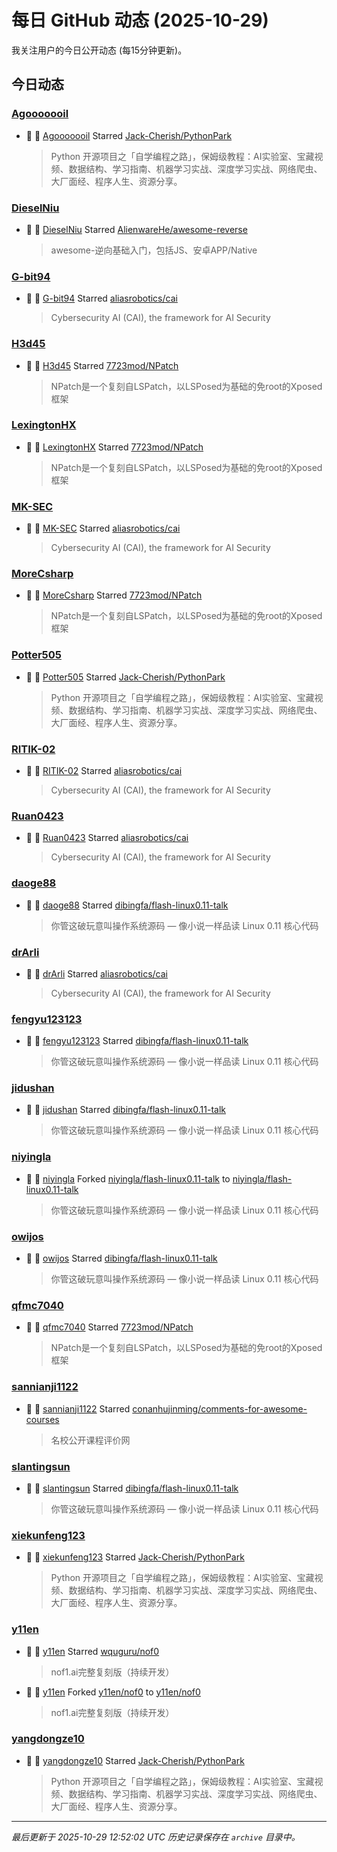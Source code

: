 # 每日 GitHub 动态 (2025-10-29)

我关注用户的今日公开动态 (每15分钟更新)。

## 今日动态

### [Agooooooil](https://github.com/Agooooooil)
- 🌟 👤 [Agooooooil](https://github.com/Agooooooil) Starred [Jack-Cherish/PythonPark](https://github.com/Jack-Cherish/PythonPark)
  > Python 开源项目之「自学编程之路」，保姆级教程：AI实验室、宝藏视频、数据结构、学习指南、机器学习实战、深度学习实战、网络爬虫、大厂面经、程序人生、资源分享。

### [DieselNiu](https://github.com/DieselNiu)
- 🌟 👤 [DieselNiu](https://github.com/DieselNiu) Starred [AlienwareHe/awesome-reverse](https://github.com/AlienwareHe/awesome-reverse)
  > awesome-逆向基础入门，包括JS、安卓APP/Native

### [G-bit94](https://github.com/G-bit94)
- 🌟 👤 [G-bit94](https://github.com/G-bit94) Starred [aliasrobotics/cai](https://github.com/aliasrobotics/cai)
  > Cybersecurity AI (CAI), the framework for AI Security

### [H3d45](https://github.com/H3d45)
- 🌟 👤 [H3d45](https://github.com/H3d45) Starred [7723mod/NPatch](https://github.com/7723mod/NPatch)
  > NPatch是一个复刻自LSPatch，以LSPosed为基础的免root的Xposed框架

### [LexingtonHX](https://github.com/LexingtonHX)
- 🌟 👤 [LexingtonHX](https://github.com/LexingtonHX) Starred [7723mod/NPatch](https://github.com/7723mod/NPatch)
  > NPatch是一个复刻自LSPatch，以LSPosed为基础的免root的Xposed框架

### [MK-SEC](https://github.com/MK-SEC)
- 🌟 👤 [MK-SEC](https://github.com/MK-SEC) Starred [aliasrobotics/cai](https://github.com/aliasrobotics/cai)
  > Cybersecurity AI (CAI), the framework for AI Security

### [MoreCsharp](https://github.com/MoreCsharp)
- 🌟 👤 [MoreCsharp](https://github.com/MoreCsharp) Starred [7723mod/NPatch](https://github.com/7723mod/NPatch)
  > NPatch是一个复刻自LSPatch，以LSPosed为基础的免root的Xposed框架

### [Potter505](https://github.com/Potter505)
- 🌟 👤 [Potter505](https://github.com/Potter505) Starred [Jack-Cherish/PythonPark](https://github.com/Jack-Cherish/PythonPark)
  > Python 开源项目之「自学编程之路」，保姆级教程：AI实验室、宝藏视频、数据结构、学习指南、机器学习实战、深度学习实战、网络爬虫、大厂面经、程序人生、资源分享。

### [RITIK-02](https://github.com/RITIK-02)
- 🌟 👤 [RITIK-02](https://github.com/RITIK-02) Starred [aliasrobotics/cai](https://github.com/aliasrobotics/cai)
  > Cybersecurity AI (CAI), the framework for AI Security

### [Ruan0423](https://github.com/Ruan0423)
- 🌟 👤 [Ruan0423](https://github.com/Ruan0423) Starred [aliasrobotics/cai](https://github.com/aliasrobotics/cai)
  > Cybersecurity AI (CAI), the framework for AI Security

### [daoge88](https://github.com/daoge88)
- 🌟 👤 [daoge88](https://github.com/daoge88) Starred [dibingfa/flash-linux0.11-talk](https://github.com/dibingfa/flash-linux0.11-talk)
  > 你管这破玩意叫操作系统源码 — 像小说一样品读 Linux 0.11 核心代码

### [drArli](https://github.com/drArli)
- 🌟 👤 [drArli](https://github.com/drArli) Starred [aliasrobotics/cai](https://github.com/aliasrobotics/cai)
  > Cybersecurity AI (CAI), the framework for AI Security

### [fengyu123123](https://github.com/fengyu123123)
- 🌟 👤 [fengyu123123](https://github.com/fengyu123123) Starred [dibingfa/flash-linux0.11-talk](https://github.com/dibingfa/flash-linux0.11-talk)
  > 你管这破玩意叫操作系统源码 — 像小说一样品读 Linux 0.11 核心代码

### [jidushan](https://github.com/jidushan)
- 🌟 👤 [jidushan](https://github.com/jidushan) Starred [dibingfa/flash-linux0.11-talk](https://github.com/dibingfa/flash-linux0.11-talk)
  > 你管这破玩意叫操作系统源码 — 像小说一样品读 Linux 0.11 核心代码

### [niyingla](https://github.com/niyingla)
- 🍴 👤 [niyingla](https://github.com/niyingla) Forked [niyingla/flash-linux0.11-talk](https://github.com/niyingla/flash-linux0.11-talk) to [niyingla/flash-linux0.11-talk](https://github.com/niyingla/flash-linux0.11-talk)
  > 你管这破玩意叫操作系统源码 — 像小说一样品读 Linux 0.11 核心代码

### [owijos](https://github.com/owijos)
- 🌟 👤 [owijos](https://github.com/owijos) Starred [dibingfa/flash-linux0.11-talk](https://github.com/dibingfa/flash-linux0.11-talk)
  > 你管这破玩意叫操作系统源码 — 像小说一样品读 Linux 0.11 核心代码

### [qfmc7040](https://github.com/qfmc7040)
- 🌟 👤 [qfmc7040](https://github.com/qfmc7040) Starred [7723mod/NPatch](https://github.com/7723mod/NPatch)
  > NPatch是一个复刻自LSPatch，以LSPosed为基础的免root的Xposed框架

### [sannianji1122](https://github.com/sannianji1122)
- 🌟 👤 [sannianji1122](https://github.com/sannianji1122) Starred [conanhujinming/comments-for-awesome-courses](https://github.com/conanhujinming/comments-for-awesome-courses)
  > 名校公开课程评价网

### [slantingsun](https://github.com/slantingsun)
- 🌟 👤 [slantingsun](https://github.com/slantingsun) Starred [dibingfa/flash-linux0.11-talk](https://github.com/dibingfa/flash-linux0.11-talk)
  > 你管这破玩意叫操作系统源码 — 像小说一样品读 Linux 0.11 核心代码

### [xiekunfeng123](https://github.com/xiekunfeng123)
- 🌟 👤 [xiekunfeng123](https://github.com/xiekunfeng123) Starred [Jack-Cherish/PythonPark](https://github.com/Jack-Cherish/PythonPark)
  > Python 开源项目之「自学编程之路」，保姆级教程：AI实验室、宝藏视频、数据结构、学习指南、机器学习实战、深度学习实战、网络爬虫、大厂面经、程序人生、资源分享。

### [y11en](https://github.com/y11en)
- 🌟 👤 [y11en](https://github.com/y11en) Starred [wquguru/nof0](https://github.com/wquguru/nof0)
  > nof1.ai完整复刻版（持续开发）
- 🍴 👤 [y11en](https://github.com/y11en) Forked [y11en/nof0](https://github.com/y11en/nof0) to [y11en/nof0](https://github.com/y11en/nof0)
  > nof1.ai完整复刻版（持续开发）

### [yangdongze10](https://github.com/yangdongze10)
- 🌟 👤 [yangdongze10](https://github.com/yangdongze10) Starred [Jack-Cherish/PythonPark](https://github.com/Jack-Cherish/PythonPark)
  > Python 开源项目之「自学编程之路」，保姆级教程：AI实验室、宝藏视频、数据结构、学习指南、机器学习实战、深度学习实战、网络爬虫、大厂面经、程序人生、资源分享。


---
*最后更新于 2025-10-29 12:52:02 UTC*
*历史记录保存在 `archive` 目录中。*
